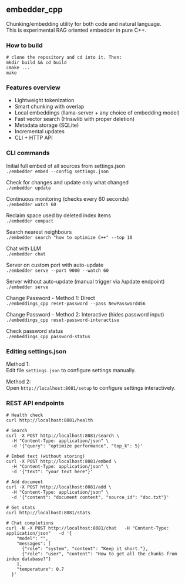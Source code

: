 ## embedder\_cpp

Chunking/embedding utility for both code and natural language.  
This is experimental RAG oriented embedder in pure C++.  

### How to build

```
# clone the repository and cd into it. Then:
mkdir build && cd build
cmake ...
make
```

### Features overview

* Lightweight tokenization  
* Smart chunking with overlap  
* Local embeddings (llama-server + any choice of embedding model)  
* Fast vector search (Hnswlib with proper deletion)  
* Metadata storage (SQLite)  
* Incremental updates
* CLI + HTTP API  


### CLI commands

Initial full embed of all sources from settings.json  
```./embedder embed --config settings.json```

Check for changes and update only what changed  
```./embedder update```

Continuous monitoring (checks every 60 seconds)  
```./embedder watch 60```

Reclaim space used by deleted index items  
```./embedder compact```

Search nearest neighbours  
```./embedder search "how to optimize C++" --top 10```

Chat with LLM  
```./embedder chat```

Server on custom port with auto-update  
```./embedder serve --port 9000 --watch 60```

Server without auto-update (manual trigger via /update endpoint)  
```./embedder serve```

Change Password - Method 1: Direct  
```./embeddings_cpp reset-password --pass NewPassword456```

Change Password - Method 2: Interactive (hides password input)  
```./embeddings_cpp reset-password-interactive```

Check password status  
```./embeddings_cpp password-status```


### Editing settings.json

Method 1:  
Edit file `settings.json` to configure settings manually.

Method 2:  
Open `http://localhost:8081/setup` to configure settings interactively.


### REST API endpoints

```
# Health check
curl http://localhost:8081/health

# Search
curl -X POST http://localhost:8081/search \
  -H "Content-Type: application/json" \
  -d '{"query": "optimize performance", "top_k": 5}'

# Embed text (without storing)
curl -X POST http://localhost:8081/embed \
  -H "Content-Type: application/json" \
  -d '{"text": "your text here"}'

# Add document
curl -X POST http://localhost:8081/add \
  -H "Content-Type: application/json" \
  -d '{"content": "document content", "source_id": "doc.txt"}'

# Get stats
curl http://localhost:8081/stats

# Chat completions
curl -N -X POST http://localhost:8081/chat   -H "Content-Type: application/json"   -d '{
    "model": "",
    "messages": [
      {"role": "system", "content": "Keep it short."},
      {"role": "user", "content": "How to get all the chunks from index database?"}
    ],
    "temperature": 0.7
  }'

```

